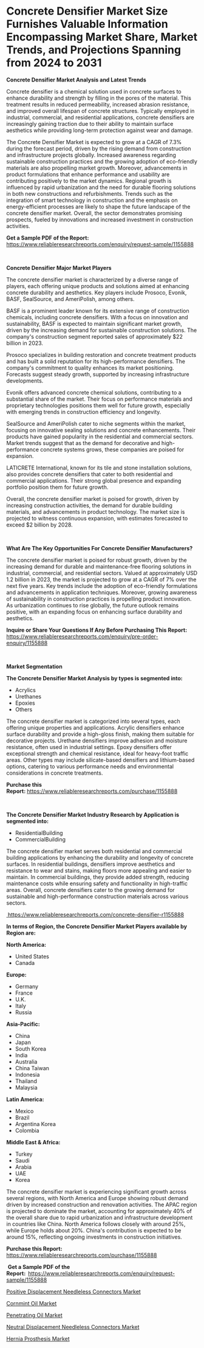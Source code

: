 <p><h1>Concrete Densifier Market Size Furnishes Valuable Information Encompassing Market Share, Market Trends, and Projections Spanning from 2024 to 2031</h1></p><p><strong>Concrete Densifier Market Analysis and Latest Trends</strong></p>
<p><p>Concrete densifier is a chemical solution used in concrete surfaces to enhance durability and strength by filling in the pores of the material. This treatment results in reduced permeability, increased abrasion resistance, and improved overall lifespan of concrete structures. Typically employed in industrial, commercial, and residential applications, concrete densifiers are increasingly gaining traction due to their ability to maintain surface aesthetics while providing long-term protection against wear and damage.</p><p>The Concrete Densifier Market is expected to grow at a CAGR of 7.3% during the forecast period, driven by the rising demand from construction and infrastructure projects globally. Increased awareness regarding sustainable construction practices and the growing adoption of eco-friendly materials are also propelling market growth. Moreover, advancements in product formulations that enhance performance and usability are contributing positively to the market dynamics. Regional growth is influenced by rapid urbanization and the need for durable flooring solutions in both new constructions and refurbishments. Trends such as the integration of smart technology in construction and the emphasis on energy-efficient processes are likely to shape the future landscape of the concrete densifier market. Overall, the sector demonstrates promising prospects, fueled by innovations and increased investment in construction activities.</p></p>
<p><strong>Get a Sample PDF of the Report:&nbsp;</strong> <a href="https://www.reliableresearchreports.com/enquiry/request-sample/1155888?utm_campaign=116&utm_medium=2&utm_source=Github&utm_content=ia&utm_term=07112024&utm_id=concrete-densifier">https://www.reliableresearchreports.com/enquiry/request-sample/1155888</a></p>
<p>&nbsp;</p>
<p><strong>Concrete Densifier Major Market Players</strong></p>
<p><p>The concrete densifier market is characterized by a diverse range of players, each offering unique products and solutions aimed at enhancing concrete durability and aesthetics. Key players include Prosoco, Evonik, BASF, SealSource, and AmeriPolish, among others. </p><p>BASF is a prominent leader known for its extensive range of construction chemicals, including concrete densifiers. With a focus on innovation and sustainability, BASF is expected to maintain significant market growth, driven by the increasing demand for sustainable construction solutions. The company's construction segment reported sales of approximately $22 billion in 2023.</p><p>Prosoco specializes in building restoration and concrete treatment products and has built a solid reputation for its high-performance densifiers. The company's commitment to quality enhances its market positioning. Forecasts suggest steady growth, supported by increasing infrastructure developments.</p><p>Evonik offers advanced concrete chemical solutions, contributing to a substantial share of the market. Their focus on performance materials and proprietary technologies positions them well for future growth, especially with emerging trends in construction efficiency and longevity.</p><p>SealSource and AmeriPolish cater to niche segments within the market, focusing on innovative sealing solutions and concrete enhancements. Their products have gained popularity in the residential and commercial sectors. Market trends suggest that as the demand for decorative and high-performance concrete systems grows, these companies are poised for expansion.</p><p>LATICRETE International, known for its tile and stone installation solutions, also provides concrete densifiers that cater to both residential and commercial applications. Their strong global presence and expanding portfolio position them for future growth.</p><p>Overall, the concrete densifier market is poised for growth, driven by increasing construction activities, the demand for durable building materials, and advancements in product technology. The market size is projected to witness continuous expansion, with estimates forecasted to exceed $2 billion by 2028.</p></p>
<p>&nbsp;</p>
<p><strong>What Are The Key Opportunities For Concrete Densifier Manufacturers?</strong></p>
<p><p>The concrete densifier market is poised for robust growth, driven by the increasing demand for durable and maintenance-free flooring solutions in industrial, commercial, and residential sectors. Valued at approximately USD 1.2 billion in 2023, the market is projected to grow at a CAGR of 7% over the next five years. Key trends include the adoption of eco-friendly formulations and advancements in application techniques. Moreover, growing awareness of sustainability in construction practices is propelling product innovation. As urbanization continues to rise globally, the future outlook remains positive, with an expanding focus on enhancing surface durability and aesthetics.</p></p>
<p><strong>Inquire or Share Your Questions If Any Before Purchasing This Report:</strong> <a href="https://www.reliableresearchreports.com/enquiry/pre-order-enquiry/1155888?utm_campaign=116&utm_medium=2&utm_source=Github&utm_content=ia&utm_term=07112024&utm_id=concrete-densifier">https://www.reliableresearchreports.com/enquiry/pre-order-enquiry/1155888</a></p>
<p>&nbsp;</p>
<p><strong>Market Segmentation</strong></p>
<p><strong>The Concrete Densifier Market Analysis by types is segmented into:</strong></p>
<p><ul><li>Acrylics</li><li>Urethanes</li><li>Epoxies</li><li>Others</li></ul></p>
<p><p>The concrete densifier market is categorized into several types, each offering unique properties and applications. Acrylic densifiers enhance surface durability and provide a high-gloss finish, making them suitable for decorative projects. Urethane densifiers improve adhesion and moisture resistance, often used in industrial settings. Epoxy densifiers offer exceptional strength and chemical resistance, ideal for heavy-foot traffic areas. Other types may include silicate-based densifiers and lithium-based options, catering to various performance needs and environmental considerations in concrete treatments.</p></p>
<p><strong>Purchase this Report:&nbsp;</strong><a href="https://www.reliableresearchreports.com/purchase/1155888?utm_campaign=116&utm_medium=2&utm_source=Github&utm_content=ia&utm_term=07112024&utm_id=concrete-densifier">https://www.reliableresearchreports.com/purchase/1155888</a></p>
<p>&nbsp;</p>
<p><strong>The Concrete Densifier Market Industry Research by Application is segmented into:</strong></p>
<p><ul><li>ResidentialBuilding</li><li>CommercialBuilding</li></ul></p>
<p><p>The concrete densifier market serves both residential and commercial building applications by enhancing the durability and longevity of concrete surfaces. In residential buildings, densifiers improve aesthetics and resistance to wear and stains, making floors more appealing and easier to maintain. In commercial buildings, they provide added strength, reducing maintenance costs while ensuring safety and functionality in high-traffic areas. Overall, concrete densifiers cater to the growing demand for sustainable and high-performance construction materials across various sectors.</p></p>
<p><a href="https://www.reliableresearchreports.com/concrete-densifier-r1155888?utm_campaign=116&utm_medium=2&utm_source=Github&utm_content=ia&utm_term=07112024&utm_id=concrete-densifier">&nbsp;https://www.reliableresearchreports.com/concrete-densifier-r1155888</a></p>
<p><strong>In terms of Region, the Concrete Densifier Market Players available by Region are:</strong></p>
<p>
    <p> <strong> North America: </strong>
        <ul>
            <li>United States</li>
            <li>Canada</li>
        </ul>
        </p> 
    <p> <strong> Europe: </strong>
        <ul>
            <li>Germany</li>
            <li>France</li>
            <li>U.K.</li>
            <li>Italy</li>
            <li>Russia</li>
        </ul>
        </p> 
    <p> <strong> Asia-Pacific: </strong>
        <ul>
            <li>China</li>
            <li>Japan</li>
            <li>South Korea</li>
            <li>India</li>
            <li>Australia</li>
            <li>China Taiwan</li>
            <li>Indonesia</li>
            <li>Thailand</li>
            <li>Malaysia</li>
        </ul>
        </p> 
    <p> <strong> Latin America: </strong>
        <ul>
            <li>Mexico</li>
            <li>Brazil</li>
            <li>Argentina Korea</li>
            <li>Colombia</li>
        </ul>
        </p> 
    <p> <strong> Middle East & Africa: </strong>
        <ul>
            <li>Turkey</li>
            <li>Saudi</li>
            <li>Arabia</li>
            <li>UAE</li>
            <li>Korea</li>
        </ul>
    </p>
    </p>
<p><p>The concrete densifier market is experiencing significant growth across several regions, with North America and Europe showing robust demand driven by increased construction and renovation activities. The APAC region is projected to dominate the market, accounting for approximately 40% of the overall share due to rapid urbanization and infrastructure development in countries like China. North America follows closely with around 25%, while Europe holds about 20%. China's contribution is expected to be around 15%, reflecting ongoing investments in construction initiatives.</p></p>
<p><strong>Purchase this Report: </strong><a href="https://www.reliableresearchreports.com/purchase/1155888?utm_campaign=116&utm_medium=2&utm_source=Github&utm_content=ia&utm_term=07112024&utm_id=concrete-densifier">https://www.reliableresearchreports.com/purchase/1155888</a></p>
<p>&nbsp;<strong>Get a Sample PDF of the Report:&nbsp;&nbsp;</strong><a href="https://www.reliableresearchreports.com/enquiry/request-sample/1155888?utm_campaign=116&utm_medium=2&utm_source=Github&utm_content=ia&utm_term=07112024&utm_id=concrete-densifier">https://www.reliableresearchreports.com/enquiry/request-sample/1155888</a></p>
<p><strong></strong></p>
<p><p><a href="https://issuu.com/reportprime-2/docs/positive-displacement-needleless-co_888d6a9fab2012?utm_campaign=116&utm_medium=2&utm_source=Github&utm_content=ia&utm_term=07112024&utm_id=concrete-densifier">Positive Displacement Needleless Connectors Market</a></p><p><a href="https://github.com/cydskenna/Market-Research-Report-List-1/blob/main/cornmint-oil-market.md?utm_campaign=116&utm_medium=2&utm_source=Github&utm_content=ia&utm_term=07112024&utm_id=concrete-densifier">Cornmint Oil Market</a></p><p><a href="https://github.com/gabrielleq8bung/Market-Research-Report-List-1/blob/main/penetrating-oil-market.md?utm_campaign=116&utm_medium=2&utm_source=Github&utm_content=ia&utm_term=07112024&utm_id=concrete-densifier">Penetrating Oil Market</a></p><p><a href="https://issuu.com/reportprime-2/docs/neutral-displacement-needleless-con_ac5b7460ca7e5c?utm_campaign=116&utm_medium=2&utm_source=Github&utm_content=ia&utm_term=07112024&utm_id=concrete-densifier">Neutral Displacement Needleless Connectors Market</a></p><p><a href="https://issuu.com/reportprime-2/docs/hernia-prosthesis-market-size-2030._56df3a33ebea53?utm_campaign=116&utm_medium=2&utm_source=Github&utm_content=ia&utm_term=07112024&utm_id=concrete-densifier">Hernia Prosthesis Market</a></p></p>